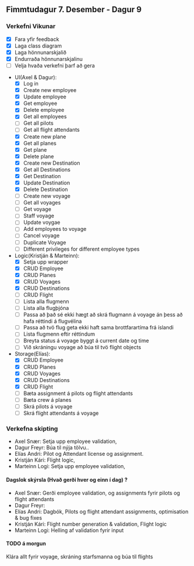 ## Fimmtudagur 7. Desember - Dagur 9

### Verkefni Vikunar
- [x] Fara yfir feedback
- [x] Laga class diagram
- [x] Laga hönnunarskjalið
- [x] Endurraða hönnunarskjalinu
- [ ] Velja hvaða verkefni þarf að gera
- UI(Axel & Dagur):
  - [x] Log in
  - [x] Create new employee
  - [x] Update employee
  - [x] Get employee
  - [x] Delete employee
  - [x] Get all employees
  - [ ] Get all pilots
  - [ ] Get all flight attendants
  - [x] Create new plane
  - [x] Get all planes
  - [x] Get plane
  - [x] Delete plane
  - [X] Create new Destination
  - [X] Get all Destinations
  - [X] Get Destination
  - [X] Update Destination
  - [X] Delete Destination
  - [ ] Create new voyage
  - [ ] Get all voyages
  - [ ] Get voyage
  - [ ] Staff voyage
  - [ ] Update voygae
  - [ ] Add employees to voyage
  - [ ] Cancel voyage
  - [ ] Duplicate Voyage
  - [ ] Different privileges for different employee types
- Logic(Kristján & Marteinn):
  - [x] Setja upp wrapper
  - [x] CRUD Employee
  - [X] CRUD Planes
  - [X] CRUD Voyages
  - [X] CRUD Destinations
  - [ ] CRUD Flight
  - [ ] Lista alla flugmenn
  - [ ] Lista alla flugþjóna
  - [ ] Passa að það sé ekki hægt að skrá flugmann á voyage án þess að hafa réttindi á flugvélina
  - [ ] Passa að tvö flug geta ekki haft sama brottfarartíma frá íslandi
  - [ ] Lista flugmenn eftir réttindum
  - [ ] Breyta status á voyage byggt á current date og time
  - [ ] Við skráningu voyage að búa til tvö flight objects
- Storage(Elías):
  - [x] CRUD Employee
  - [x] CRUD Planes
  - [x] CRUD Voyages
  - [x] CRUD Destinations
  - [x] CRUD Flight
  - [ ] Bæta assignment á pilots og flight attendants
  - [ ] Bæta crew á planes
  - [ ] Skrá pilots á voyage
  - [ ] Skrá flight attendants á voyage

### Verkefna skipting

- Axel Snær: Setja upp employee validation,
- Dagur Freyr: Búa til nýja tölvu..
- Elías Andri: Pilot og Attendant license og assignment.
- Kristján Kári: Flight logic,
- Marteinn Logi: Setja upp employee validation,

#### Dagslok skýrsla (Hvað gerði hver og einn í dag) ?

- Axel Snær: Gerði employee validation, og assignments fyrir pilots og flight attendants
- Dagur Freyr: 
- Elías Andri: Dagbók, Pilots og flight attendant assignments, optimisation & bug fixes
- Kristján Kári: Flight number generation & validation, Flight logic
- Marteinn Logi: Helling af validation fyrir input

#### TODO á morgun
Klára allt fyrir voyage, skráning starfsmanna og búa til flights
